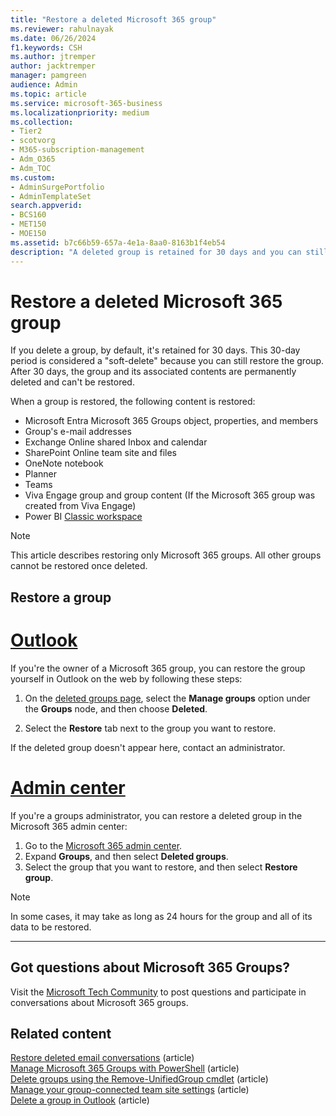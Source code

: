 ```yaml
---
title: "Restore a deleted Microsoft 365 group"
ms.reviewer: rahulnayak
ms.date: 06/26/2024
f1.keywords: CSH
ms.author: jtremper
author: jacktremper
manager: pamgreen
audience: Admin
ms.topic: article
ms.service: microsoft-365-business
ms.localizationpriority: medium
ms.collection: 
- Tier2
- scotvorg
- M365-subscription-management 
- Adm_O365
- Adm_TOC
ms.custom: 
- AdminSurgePortfolio
- AdminTemplateSet
search.appverid:
- BCS160
- MET150
- MOE150
ms.assetid: b7c66b59-657a-4e1a-8aa0-8163b1f4eb54
description: "A deleted group is retained for 30 days and you can still restore the group. After 30 days, the group and its content are permanently deleted."
---
```


# Restore a deleted Microsoft 365 group

If you delete a group, by default, it's retained for 30 days. This 30-day period is considered a "soft-delete" because you can still restore the group. After 30 days, the group and its associated contents are permanently deleted and can't be restored.

When a group is restored, the following content is restored:
  
- Microsoft Entra Microsoft 365 Groups object, properties, and members
- Group's e-mail addresses
- Exchange Online shared Inbox and calendar
- SharePoint Online team site and files
- OneNote notebook
- Planner
- Teams
- Viva Engage group and group content (If the Microsoft 365 group was created from Viva Engage)
- Power BI [Classic workspace](/power-bi/collaborate-share/service-create-workspaces)

> [!NOTE]
> This article describes restoring only Microsoft 365 groups. All other groups cannot be restored once deleted.

## Restore a group

# [Outlook](#tab/outlook)

If you're the owner of a Microsoft 365 group, you can restore the group yourself in Outlook on the web by following these steps:

1. On the [deleted groups page](https://outlook.office.com/people/group/deleted), select the **Manage groups** option under the **Groups** node, and then choose **Deleted**.

2. Select the **Restore** tab next to the group you want to restore.

If the deleted group doesn't appear here, contact an administrator.

# [Admin center](#tab/admin-center)

If you're a groups administrator, you can restore a deleted group in the Microsoft 365 admin center:

1. Go to the <a href="https://go.microsoft.com/fwlink/p/?linkid=2024339" target="_blank">Microsoft 365 admin center</a>.
2. Expand **Groups**, and then select **Deleted groups**.
3. Select the group that you want to restore, and then select **Restore group**.

> [!NOTE]
> In some cases, it may take as long as 24 hours for the group and all of its data to be restored. 

---

## Got questions about Microsoft 365 Groups?

Visit the [Microsoft Tech Community](https://techcommunity.microsoft.com/t5/microsoft-365-groups/bd-p/Microsoft365Groups) to post questions and participate in conversations about Microsoft 365 groups.
  
## Related content

[Restore deleted email conversations](/Exchange/recipients-in-exchange-online/restore-deleted-items-group) (article)\
[Manage Microsoft 365 Groups with PowerShell](../../enterprise/manage-microsoft-365-groups-with-powershell.md) (article)\
[Delete groups using the Remove-UnifiedGroup cmdlet](/powershell/module/exchange/remove-unifiedgroup) (article)\
[Manage your group-connected team site settings](https://support.microsoft.com/office/8376034d-d0c7-446e-9178-6ab51c58df42) (article)\
[Delete a group in Outlook](https://support.microsoft.com/office/ca7f5a9e-ae4f-4cbe-a4bc-89c469d1726f) (article)
